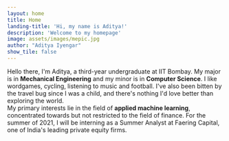 ```yaml
---
layout: home
title: Home
landing-title: 'Hi, my name is Aditya!'
description: 'Welcome to my homepage'
image: assets/images/mepic.jpg
author: "Aditya Iyengar"
show_tile: false
---
```


Hello there, I'm Aditya, a third-year undergraduate at IIT Bombay. My major is in **Mechanical Engineering** and my minor is in **Computer Science**. I like wordgames, cycling, listening to music and football. I've also been bitten by the travel bug since I was a child, and there's nothing I'd love better than exploring the world.  
My primary interests lie in the field of **applied machine learning**, concentrated towards but not restricted to the field of finance. For the summer of 2021, I will be interning as a  Summer Analyst at Faering Capital, one of India's leading private equity firms.
